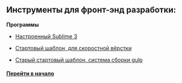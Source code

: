 ## Инструменты для фронт-энд разработки:


**Программы**

- [Настроенный Sublime 3](https://github.com/tsvetkovpro/ide)

- [Стартовый шаблон, для скоростной вёрстки](https://github.com/tsvetkovpro/fast-frontend)

- [Старый стартовый шаблон, система сборки gulp](https://github.com/tsvetkovpro/gulp)





#### [Перейти в начало](https://github.com/tsvetkovpro/sources)
